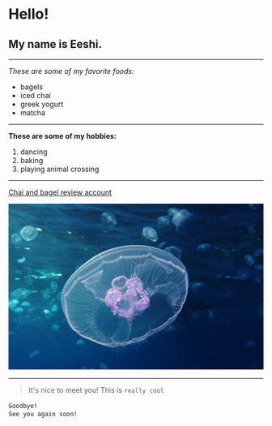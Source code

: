 # Hello!
## My name is Eeshi.
***
*These are some of my favorite foods:*
* bagels
* iced chai
* greek yogurt
* matcha
***
**These are some of my hobbies:**
1. dancing
2. baking
3. playing animal crossing
***
[Chai and bagel review account](https://instagram.com/chaiflavoredbagels/)

![Picture of aurelia aurita](moonjelly.png)
***
> It's nice to meet you!
This is `really cool`
```
Goodbye!
See you again soon!
```
